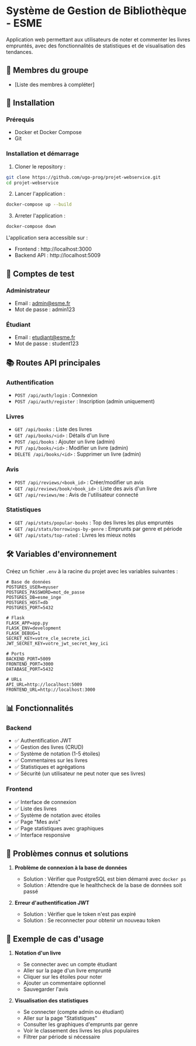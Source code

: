 # Système de Gestion de Bibliothèque - ESME

Application web permettant aux utilisateurs de noter et commenter les livres empruntés, avec des fonctionnalités de statistiques et de visualisation des tendances.

## 👥 Membres du groupe
- [Liste des membres à compléter]

## 🚀 Installation

### Prérequis
- Docker et Docker Compose
- Git

### Installation et démarrage
1. Cloner le repository :
```bash
git clone https://github.com/ugo-prog/projet-webservice.git
cd projet-webservice
```

2. Lancer l'application :
```bash
docker-compose up --build
```

3. Arreter l'application :
```bash
docker-compose down
```

L'application sera accessible sur :
- Frontend : http://localhost:3000
- Backend API : http://localhost:5009

## 👤 Comptes de test

### Administrateur
- Email : admin@esme.fr
- Mot de passe : admin123

### Étudiant
- Email : etudiant@esme.fr
- Mot de passe : student123

## 📚 Routes API principales

### Authentification
- `POST /api/auth/login` : Connexion
- `POST /api/auth/register` : Inscription (admin uniquement)

### Livres
- `GET /api/books` : Liste des livres
- `GET /api/books/<id>` : Détails d'un livre
- `POST /api/books` : Ajouter un livre (admin)
- `PUT /api/books/<id>` : Modifier un livre (admin)
- `DELETE /api/books/<id>` : Supprimer un livre (admin)

### Avis
- `POST /api/reviews/<book_id>` : Créer/modifier un avis
- `GET /api/reviews/book/<book_id>` : Liste des avis d'un livre
- `GET /api/reviews/me` : Avis de l'utilisateur connecté

### Statistiques
- `GET /api/stats/popular-books` : Top des livres les plus empruntés
- `GET /api/stats/borrowings-by-genre` : Emprunts par genre et période
- `GET /api/stats/top-rated` : Livres les mieux notés

## 🛠 Variables d'environnement
Créez un fichier `.env` à la racine du projet avec les variables suivantes :

```env
# Base de données
POSTGRES_USER=myuser
POSTGRES_PASSWORD=mot_de_passe
POSTGRES_DB=esme_inge
POSTGRES_HOST=db
POSTGRES_PORT=5432

# Flask
FLASK_APP=app.py
FLASK_ENV=development
FLASK_DEBUG=1
SECRET_KEY=votre_cle_secrete_ici
JWT_SECRET_KEY=votre_jwt_secret_key_ici

# Ports
BACKEND_PORT=5009
FRONTEND_PORT=3000
DATABASE_PORT=5432

# URLs
API_URL=http://localhost:5009
FRONTEND_URL=http://localhost:3000
```

## 📊 Fonctionnalités

### Backend
- ✅ Authentification JWT
- ✅ Gestion des livres (CRUD)
- ✅ Système de notation (1-5 étoiles)
- ✅ Commentaires sur les livres
- ✅ Statistiques et agrégations
- ✅ Sécurité (un utilisateur ne peut noter que ses livres)

### Frontend
- ✅ Interface de connexion
- ✅ Liste des livres
- ✅ Système de notation avec étoiles
- ✅ Page "Mes avis"
- ✅ Page statistiques avec graphiques
- ✅ Interface responsive

## 🐛 Problèmes connus et solutions

1. **Problème de connexion à la base de données**
   - Solution : Vérifier que PostgreSQL est bien démarré avec `docker ps`
   - Solution : Attendre que le healthcheck de la base de données soit passé

2. **Erreur d'authentification JWT**
   - Solution : Vérifier que le token n'est pas expiré
   - Solution : Se reconnecter pour obtenir un nouveau token

## 📝 Exemple de cas d'usage

1. **Notation d'un livre**
   - Se connecter avec un compte étudiant
   - Aller sur la page d'un livre emprunté
   - Cliquer sur les étoiles pour noter
   - Ajouter un commentaire optionnel
   - Sauvegarder l'avis

2. **Visualisation des statistiques**
   - Se connecter (compte admin ou étudiant)
   - Aller sur la page "Statistiques"
   - Consulter les graphiques d'emprunts par genre
   - Voir le classement des livres les plus populaires
   - Filtrer par période si nécessaire